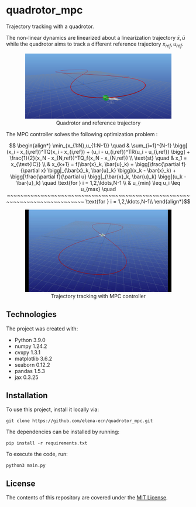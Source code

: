 # quadrotor_mpc

Trajectory tracking with a quadrotor.

The non-linear dynamics are linearized about a linearization trajectory 
$\bar{x}, \bar{u}$ while the quadrotor aims to track a different reference trajectory 
$x_{ref}, u_{ref}$.

<p align="center" width="100%">
    <img src="images/drone_image.png" width="400">
    <br>Quadrotor and reference trajectory
</p>

The MPC controller solves the following optimization problem :

$$ \begin{align*} 
\min_{x_{1:N},u_{1:N-1}} \quad & \sum_{i=1}^{N-1} \bigg[ (x_i - x_{i,ref})^TQ(x_i - x_{i,ref}) + (u_i - u_{i,ref})^TR(u_i - u_{i,ref}) \bigg] + \frac{1}{2}(x_N - x_{N,ref})^TQ_f(x_N - x_{N,ref}) \\ 
 \text{st} \quad & x_1 = x_{\text{IC}} \\ 
 & x_{k+1} = f(\bar{x}_k, \bar{u}_k) + \bigg[\frac{\partial f}{\partial x} \bigg|_{\bar{x}_k, \bar{u}_k}  \bigg](x_k - \bar{x}_k) + \bigg[\frac{\partial f}{\partial u} \bigg|_{\bar{x}_k, \bar{u}_k}  \bigg](u_k - \bar{u}_k)   \quad \text{for } i = 1,2,\ldots,N-1 \\ 
 & u_{min} \leq u_i \leq u_{max} \quad ~~~~~~~~~~~~~~~~~~~~~~~~~~~~~~~~~~~~~~~~~~~~~~~~~~~~~~~~~~~~~~~~~~~~~~~~~~~~~ \text{for } i = 1,2,\ldots,N-1\\ 
 \end{align*}$$


<p align="center" width="100%">
    <img src="images/drone.gif" width="400">
    <br>Trajectory tracking with MPC controller
</p>



Technologies
------------
The project was created with:
* Python 3.9.0
* numpy 1.24.2
* cvxpy 1.3.1
* matplotlib 3.6.2
* seaborn 0.12.2
* pandas 1.5.3
* jax 0.3.25



Installation
------------

To use this project, install it locally via:
```
git clone https://github.com/elena-ecn/quadrotor_mpc.git
```

The dependencies can be installed by running:
```
pip install -r requirements.txt
```

To execute the code, run:
```
python3 main.py
```

License
-------
The contents of this repository are covered under the [MIT License](LICENSE).